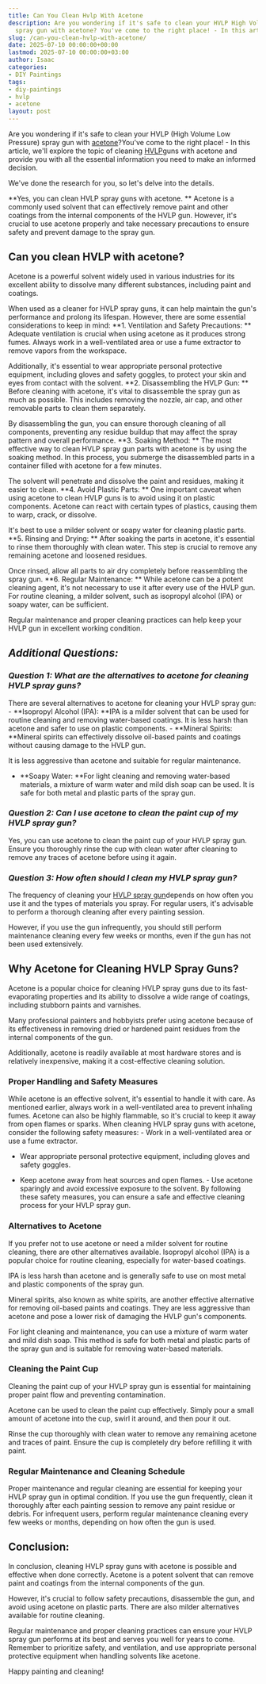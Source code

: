 ```yaml
---
title: Can You Clean Hvlp With Acetone
description: Are you wondering if it's safe to clean your HVLP High Volume Low Pressure
  spray gun with acetone? You've come to the right place! - In this article, we'll...
slug: /can-you-clean-hvlp-with-acetone/
date: 2025-07-10 00:00:00+00:00
lastmod: 2025-07-10 00:00:00+03:00
author: Isaac
categories:
- DIY Paintings
tags:
- diy-paintings
- hvlp
- acetone
layout: post
---
```

Are you wondering if it's safe to clean your HVLP (High Volume Low Pressure) spray gun with [acetone](https://pestpolicy.com/does-acetone-remove-paint/)?You've come to the right place! - In this article, we'll explore the topic of cleaning [HVLP](https://pestpolicy.com/how-to-use-an-hvlp-paint-sprayer/)guns with acetone and provide you with all the essential information you need to make an informed decision.

We've done the research for you, so let's delve into the details.

**Yes, you can clean HVLP spray guns with acetone. ** Acetone is a commonly used solvent that can effectively remove paint and other coatings from the internal components of the HVLP gun. However, it's crucial to use acetone properly and take necessary precautions to ensure safety and prevent damage to the spray gun.

##  Can you clean HVLP with acetone?

Acetone is a powerful solvent widely used in various industries for its excellent ability to dissolve many different substances, including paint and coatings.

When used as a cleaner for HVLP spray guns, it can help maintain the gun's performance and prolong its lifespan. However, there are some essential considerations to keep in mind: **1. Ventilation and Safety Precautions: ** Adequate ventilation is crucial when using acetone as it produces strong fumes. Always work in a well-ventilated area or use a fume extractor to remove vapors from the workspace.

Additionally, it's essential to wear appropriate personal protective equipment, including gloves and safety goggles, to protect your skin and eyes from contact with the solvent. **2. Disassembling the HVLP Gun: ** Before cleaning with acetone, it's vital to disassemble the spray gun as much as possible. This includes removing the nozzle, air cap, and other removable parts to clean them separately.

By disassembling the gun, you can ensure thorough cleaning of all components, preventing any residue buildup that may affect the spray pattern and overall performance. **3. Soaking Method: ** The most effective way to clean HVLP spray gun parts with acetone is by using the soaking method. In this process, you submerge the disassembled parts in a container filled with acetone for a few minutes.

The solvent will penetrate and dissolve the paint and residues, making it easier to clean. **4. Avoid Plastic Parts: ** One important caveat when using acetone to clean HVLP guns is to avoid using it on plastic components. Acetone can react with certain types of plastics, causing them to warp, crack, or dissolve.

It's best to use a milder solvent or soapy water for cleaning plastic parts. **5. Rinsing and Drying: ** After soaking the parts in acetone, it's essential to rinse them thoroughly with clean water. This step is crucial to remove any remaining acetone and loosened residues.

Once rinsed, allow all parts to air dry completely before reassembling the spray gun. **6. Regular Maintenance: ** While acetone can be a potent cleaning agent, it's not necessary to use it after every use of the HVLP gun. For routine cleaning, a milder solvent, such as isopropyl alcohol (IPA) or soapy water, can be sufficient.

Regular maintenance and proper cleaning practices can help keep your HVLP gun in excellent working condition.

##  *Additional Questions:*

###  *Question 1: What are the alternatives to acetone for cleaning HVLP spray guns?*

There are several alternatives to acetone for cleaning your HVLP spray gun: - **Isopropyl Alcohol (IPA): **IPA is a milder solvent that can be used for routine cleaning and removing water-based coatings. It is less harsh than acetone and safer to use on plastic components. - **Mineral Spirits: **Mineral spirits can effectively dissolve oil-based paints and coatings without causing damage to the HVLP gun.

It is less aggressive than acetone and suitable for regular maintenance.

- **Soapy Water: **For light cleaning and removing water-based materials, a mixture of warm water and mild dish soap can be used. It is safe for both metal and plastic parts of the spray gun.

###  *Question 2: Can I use acetone to clean the paint cup of my HVLP spray gun?*

Yes, you can use acetone to clean the paint cup of your HVLP spray gun. Ensure you thoroughly rinse the cup with clean water after cleaning to remove any traces of acetone before using it again.

###  *Question 3: How often should I clean my HVLP spray gun?*

The frequency of cleaning your [HVLP spray gun](https://pestpolicy.com/best-hvlp-spray-gun-for-woodworking/)depends on how often you use it and the types of materials you spray. For regular users, it's advisable to perform a thorough cleaning after every painting session.

However, if you use the gun infrequently, you should still perform maintenance cleaning every few weeks or months, even if the gun has not been used extensively.

##  **Why Acetone for Cleaning HVLP Spray Guns?**

Acetone is a popular choice for cleaning HVLP spray guns due to its fast-evaporating properties and its ability to dissolve a wide range of coatings, including stubborn paints and varnishes.

Many professional painters and hobbyists prefer using acetone because of its effectiveness in removing dried or hardened paint residues from the internal components of the gun.

Additionally, acetone is readily available at most hardware stores and is relatively inexpensive, making it a cost-effective cleaning solution.

###  **Proper Handling and Safety Measures**

While acetone is an effective solvent, it's essential to handle it with care. As mentioned earlier, always work in a well-ventilated area to prevent inhaling fumes. Acetone can also be highly flammable, so it's crucial to keep it away from open flames or sparks. When cleaning HVLP spray guns with acetone, consider the following safety measures: - Work in a well-ventilated area or use a fume extractor.

- Wear appropriate personal protective equipment, including gloves and safety goggles.

- Keep acetone away from heat sources and open flames. - Use acetone sparingly and avoid excessive exposure to the solvent. By following these safety measures, you can ensure a safe and effective cleaning process for your HVLP spray gun.

###  **Alternatives to Acetone**

If you prefer not to use acetone or need a milder solvent for routine cleaning, there are other alternatives available. Isopropyl alcohol (IPA) is a popular choice for routine cleaning, especially for water-based coatings.

IPA is less harsh than acetone and is generally safe to use on most metal and plastic components of the spray gun.

Mineral spirits, also known as white spirits, are another effective alternative for removing oil-based paints and coatings. They are less aggressive than acetone and pose a lower risk of damaging the HVLP gun's components.

For light cleaning and maintenance, you can use a mixture of warm water and mild dish soap. This method is safe for both metal and plastic parts of the spray gun and is suitable for removing water-based materials.

###  **Cleaning the Paint Cup**

Cleaning the paint cup of your HVLP spray gun is essential for maintaining proper paint flow and preventing contamination.

Acetone can be used to clean the paint cup effectively. Simply pour a small amount of acetone into the cup, swirl it around, and then pour it out.

Rinse the cup thoroughly with clean water to remove any remaining acetone and traces of paint. Ensure the cup is completely dry before refilling it with paint.

###  **Regular Maintenance and Cleaning Schedule**

Proper maintenance and regular cleaning are essential for keeping your HVLP spray gun in optimal condition. If you use the gun frequently, clean it thoroughly after each painting session to remove any paint residue or debris. For infrequent users, perform regular maintenance cleaning every few weeks or months, depending on how often the gun is used.

##  **Conclusion:**

In conclusion, cleaning HVLP spray guns with acetone is possible and effective when done correctly. Acetone is a potent solvent that can remove paint and coatings from the internal components of the gun.

However, it's crucial to follow safety precautions, disassemble the gun, and avoid using acetone on plastic parts. There are also milder alternatives available for routine cleaning.

Regular maintenance and proper cleaning practices can ensure your HVLP spray gun performs at its best and serves you well for years to come. Remember to prioritize safety, and ventilation, and use appropriate personal protective equipment when handling solvents like acetone.

Happy painting and cleaning!
